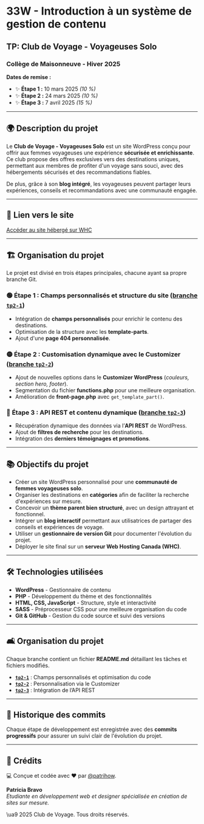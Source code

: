 # 33W - Introduction à un système de gestion de contenu

## TP: Club de Voyage - Voyageuses Solo

### Collège de Maisonneuve - Hiver 2025

**Dates de remise :**
- ✨ **Étape 1 :** 10 mars 2025 *(10 %)*
- ✨ **Étape 2 :** 24 mars 2025 *(10 %)*
- ✨ **Étape 3 :** 7 avril 2025 *(15 %)*

---

## 🌍 Description du projet
Le **Club de Voyage - Voyageuses Solo** est un site WordPress conçu pour offrir aux femmes voyageuses une expérience **sécurisée et enrichissante**. Ce club propose des offres exclusives vers des destinations uniques, permettant aux membres de profiter d'un voyage sans souci, avec des hébergements sécurisés et des recommandations fiables.

De plus, grâce à son **blog intégré**, les voyageuses peuvent partager leurs expériences, conseils et recommandations avec une communauté engagée.

---

## 🔗 Lien vers le site
[Accéder au site hébergé sur WHC](https://gftnth00.mywhc.ca/33w3/)

---

## 🏗️ Organisation du projet
Le projet est divisé en trois étapes principales, chacune ayant sa propre branche Git.

### 🟢 **Étape 1 : Champs personnalisés et structure du site** ([branche `tp2-1`](https://github.com/patrihow/tp2/tree/tp2-1))
- Intégration de **champs personnalisés** pour enrichir le contenu des destinations.
- Optimisation de la structure avec les **template-parts**.
- Ajout d'une **page 404 personnalisée**.

### 🟡 **Étape 2 : Customisation dynamique avec le Customizer** ([branche `tp2-2`](https://github.com/patrihow/tp2/tree/tp2-2))
- Ajout de nouvelles options dans le **Customizer WordPress** (*couleurs, section hero, footer*).
- Segmentation du fichier **functions.php** pour une meilleure organisation.
- Amélioration de **front-page.php** avec `get_template_part()`.

### 🔴 **Étape 3 : API REST et contenu dynamique** ([branche `tp2-3`](https://github.com/patrihow/tp2/tree/tp2-3))
- Récupération dynamique des données via l’**API REST** de WordPress.
- Ajout de **filtres de recherche** pour les destinations.
- Intégration des **derniers témoignages et promotions**.

---

## 📚 Objectifs du projet
- Créer un site WordPress personnalisé pour une **communauté de femmes voyageuses solo**.
- Organiser les destinations en **catégories** afin de faciliter la recherche d'expériences sur mesure.
- Concevoir un **thème parent bien structuré**, avec un design attrayant et fonctionnel.
- Intégrer un **blog interactif** permettant aux utilisatrices de partager des conseils et expériences de voyage.
- Utiliser un **gestionnaire de version Git** pour documenter l'évolution du projet.
- Déployer le site final sur un **serveur Web Hosting Canada (WHC)**.

---

## 🛠 Technologies utilisées
- **WordPress** - Gestionnaire de contenu
- **PHP** - Développement du thème et des fonctionnalités
- **HTML, CSS, JavaScript** - Structure, style et interactivité
- **SASS** - Préprocesseur CSS pour une meilleure organisation du code
- **Git & GitHub** - Gestion du code source et suivi des versions

---

## 🛋️ Organisation du projet
Chaque branche contient un fichier **README.md** détaillant les tâches et fichiers modifiés.

- **[`tp2-1`](https://github.com/patrihow/tp2/tree/tp2-1)** : Champs personnalisés et optimisation du code
- **[`tp2-2`](https://github.com/patrihow/tp2/tree/tp2-2)** : Personnalisation via le Customizer
- **[`tp2-3`](https://github.com/patrihow/tp2/tree/tp2-3)** : Intégration de l’API REST

---

## 📓 Historique des commits
Chaque étape de développement est enregistrée avec des **commits progressifs** pour assurer un suivi clair de l'évolution du projet.

---

## 👤 Crédits
💻 Conçue et codée avec ❤️ par [@patrihow](https://github.com/patrihow).

**Patricia Bravo**  
*Etudiante en développement web et designer spécialisée en création de sites sur mesure.*

﻿\ua9 2025 Club de Voyage. Tous droits réservés.

